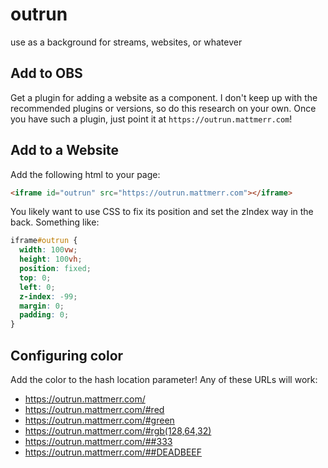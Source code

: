 # outrun
use as a background for streams, websites, or whatever

## Add to OBS
Get a plugin for adding a website as a component.
I don't keep up with the recommended plugins or versions, so do this research on your own.
Once you have such a plugin, just point it at `https://outrun.mattmerr.com`!

## Add to a Website
Add the following html to your page:

```html
<iframe id="outrun" src="https://outrun.mattmerr.com"></iframe>
```

You likely want to use CSS to fix its position and set the zIndex way in the back. Something like:

```css
iframe#outrun {
  width: 100vw;
  height: 100vh;
  position: fixed;
  top: 0;
  left: 0;
  z-index: -99;
  margin: 0;
  padding: 0;
}
```

## Configuring color
Add the color to the hash location parameter! Any of these URLs will work:

 - https://outrun.mattmerr.com/
 - https://outrun.mattmerr.com/#red
 - https://outrun.mattmerr.com/#green
 - https://outrun.mattmerr.com/#rgb(128,64,32)
 - https://outrun.mattmerr.com/##333
 - https://outrun.mattmerr.com/##DEADBEEF
